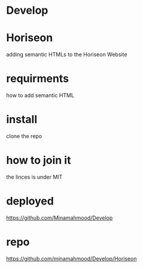 # Develop
# Horiseon
adding semantic HTMLs to the Horiseon Website
# requirments 
how to add semantic HTML
# install
clone the repo
# how to join it 
the linces is under MIT 
# deployed
https://github.com/Minamahmood/Develop
# repo
https://github.com/minamahmood/Develop/Horiseon